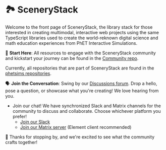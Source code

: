 # 🏞️ SceneryStack 

Welcome to the front page of SceneryStack, the library stack for those interested in creating multimodal, interactive web projects using the same TypeScript libraries used to create the world-reknown digital science and math education experiences from PhET Interactive Simulations.

📘 **Start Here**: All resources to engage with the SceneryStack community and kickstart your journey can be found in the [Community repo](https://github.com/scenerystack/community).

Currently, all repositories that are part of SceneryStack are found in the [phetsims repositories](https://github.com/phetsims/).

🗣️ **Join the Conversation**: Swing by our [Discussions forum](https://github.com/orgs/scenerystack/discussions). Drop a hello, pose a question, or showcase what you're creating! We love hearing from you. 

- Join our chat! We have synchronized Slack and Matrix channels for the community to discuss and collaborate. Choose whichever platform you prefer!
  - [Join our Slack](https://join.slack.com/t/scenerystack/shared_invite/zt-22d2r9ruc-GnxYi37iPluFwVkt~LdzGA)
  - [Join our Matrix server](https://matrix.to/#/#scenerystack:matrix.org) (Element client recommended)

💖 Thanks for stopping by, and we're excited to see what the community crafts together!
